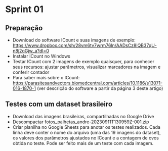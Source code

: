 # Sprint 01

## Preparação
- Download do software ICount e suas imagens de exemplo: https://www.dropbox.com/sh/28vm6tv7wrm76ln/AADsCz8lQB37qU-n8j2qGjw_a?dl=0
- Instalar ICount no Windows
- Testar ICount com 2 imagens de exemplo quaisquer, para conhecer seus recursos: ajustar parâmetros, visualizar marcadores na imagem e conferir contador
- Para saber mais sobre o ICount: https://parasitesandvectors.biomedcentral.com/articles/10.1186/s13071-016-1870-1 (ver descrição do software a partir da página 3 deste artigo)
  
## Testes com um dataset brasileiro
- Download das imagens brasileiras, compartilhadas no Google Drive
- Descompactar fotos_palhetas_andre-20230911T130959Z-001.zip
- Criar planilha no Google Sheets para anotar os testes realizados. Cada linha deve conter o nome do arquivo (uma das 19 imagens do dataset), os valores dos parâmetros ajustados no ICount e a contagem de ovos obtida no teste. Pode ser feito mais de um teste com cada imagem.
